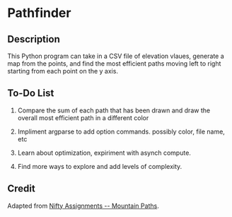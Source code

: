 # Pathfinder

## Description

This Python program can take in a CSV file of elevation vlaues, generate a map from the points, and find the most efficient paths moving left to right starting from each point on the y axis.

## To-Do List

1. Compare the sum of each path that has been drawn and draw the overall most efficient path in a different color

2. Impliment argparse to add option commands. possibly color, file name, etc

3. Learn about optimization, expiriment with asynch compute. 

4. Find more ways to explore and add levels of complexity.

## Credit

Adapted from [Nifty Assignments -- Mountain Paths](http://nifty.stanford.edu/2016/franke-mountain-paths/).
